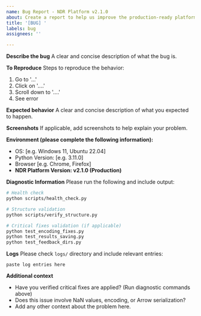 ```yaml
---
name: Bug Report - NDR Platform v2.1.0
about: Create a report to help us improve the production-ready platform
title: '[BUG] '
labels: bug
assignees: ''

---
```


**Describe the bug**
A clear and concise description of what the bug is.

**To Reproduce**
Steps to reproduce the behavior:
1. Go to '...'
2. Click on '....'
3. Scroll down to '....'
4. See error

**Expected behavior**
A clear and concise description of what you expected to happen.

**Screenshots**
If applicable, add screenshots to help explain your problem.

**Environment (please complete the following information):**
 - OS: [e.g. Windows 11, Ubuntu 22.04]
 - Python Version: [e.g. 3.11.0]
 - Browser [e.g. Chrome, Firefox]
 - **NDR Platform Version: v2.1.0 (Production)**

**Diagnostic Information**
Please run the following and include output:
```bash
# Health check
python scripts/health_check.py

# Structure validation
python scripts/verify_structure.py

# Critical fixes validation (if applicable)
python test_encoding_fixes.py
python test_results_saving.py
python test_feedback_dirs.py
```

**Logs**
Please check `logs/` directory and include relevant entries:
```
paste log entries here
```

**Additional context**
- Have you verified critical fixes are applied? (Run diagnostic commands above)
- Does this issue involve NaN values, encoding, or Arrow serialization?
- Add any other context about the problem here.

